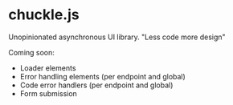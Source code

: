 # chuckle.js
Unopinionated asynchronous UI library.
"Less code more design"

Coming soon:
- Loader elements
- Error handling elements (per endpoint and global)
- Code error handlers (per endpoint and global)
- Form submission

